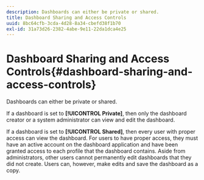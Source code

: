 ```yaml
---
description: Dashboards can either be private or shared.
title: Dashboard Sharing and Access Controls
uuid: 8bc64cfb-3cda-4d28-8a34-cbefd38f1b70
exl-id: 31a73d26-2382-4abe-9e11-22da1dca4e25
---
```

# Dashboard Sharing and Access Controls{#dashboard-sharing-and-access-controls}

Dashboards can either be private or shared.

If a dashboard is set to **[!UICONTROL Private]**, then only the dashboard creator or a system administrator can view and edit the dashboard.

If a dashboard is set to **[!UICONTROL Shared]**, then every user with proper access can view the dashboard. For users to have proper access, they must have an active account on the dashboard application and have been granted access to each profile that the dashboard contains. Aside from administrators, other users cannot permanently edit dashboards that they did not create. Users can, however, make edits and save the dashboard as a copy.
